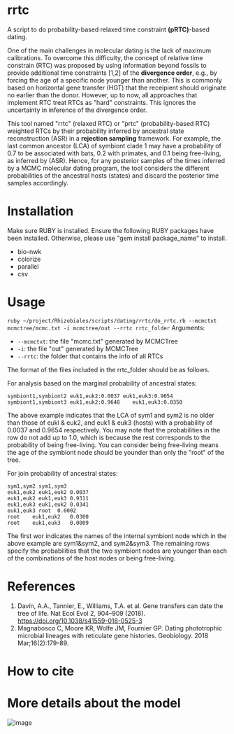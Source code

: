 # rrtc
A script to do probability-based relaxed time constraint **(pRTC)**-based dating.

One of the main challenges in molecular dating is the lack of maximum calibrations. To overcome this difficulty, the concept of relative time constrain (RTC) was proposed by using information beyond fossils to provide additional time constraints [1,2] of the **divergence order**, e.g., by forcing the age of a specific node younger than another. This is commonly based on horizontal gene transfer (HGT) that the receipient should originate no earlier than the donor. However, up to now, all approaches that implement RTC treat RTCs as "hard" constraints. This ignores the uncertainty in inference of the divergence order.

This tool named "rrtc" (relaxed RTC) or "prtc" (probability-based RTC) weighted RTCs by their probability inferred by ancestral state reconstruction (ASR) in a **rejection sampling** framework. For example, the last common ancestor (LCA) of symbiont clade 1 may have a probability of 0.7 to be associated with bats, 0.2 with primates, and 0.1 being free-living, as inferred by (ASR). Hence, for any posterior samples of the times inferred by a MCMC molecular dating program, the tool considers the different probabilities of the ancestral hosts (states) and discard the posterior time samples accordingly.

# Installation
Make sure RUBY is installed. Ensure the following RUBY packages have been installed. Otherwise, please use "gem install package_name" to install.
* bio-nwk
* colorize
* parallel
* csv

# Usage
`ruby ~/project/Rhizobiales/scripts/dating/rrtc/do_rrtc.rb --mcmctxt mcmctree/mcmc.txt -i mcmctree/out --rrtc rrtc_folder`
Arguments:
  * `--mcmctxt`: the file "mcmc.txt" generated by MCMCTree
  * `-i`: the file "out" generated by MCMCTree
  * `--rrtc`: the folder that contains the info of all RTCs

The format of the files included in the rrtc_folder should be as follows.

For analysis based on the marginal probability of ancestral states:


```
symbiont1,symbiont2 euk1,euk2:0.0037 euk1,euk3:0.9654
symbiont1,symbiont3 euk1,euk2:0.9648	euk1,euk3:0.0350
```

The above example indicates that the LCA of sym1 and sym2 is no older than those of eukl & euk2, and euk1 & euk3 (hosts) with a probability of 0.0037 and 0.9654 respectively. You may note that the probabilities in the row do not add up to 1.0, which is because the rest corresponds to the probability of being free-living. You can consider being free-living means the age of the symbiont node should be younder than only the "root" of the tree.

For join probability of ancestral states:

```
sym1,sym2 sym1,sym3
euk1,euk2 euk1,euk2 0.0037
euk1,euk2 euk1,euk3	0.9311
euk1,euk3 euk1,euk2 0.0341
euk1,euk3 root	0.0002
root	euk1,euk2	0.0300
root	euk1,euk3	0.0009
```

The first wor indicates the names of the internal symbiont node which in the above example are sym1&sym2, and sym2&sym3. The remaining rows specify the probabilities that the two symbiont nodes are younger than each of the combinations of the host nodes or being free-living.

# References
1. Davín, A.A., Tannier, E., Williams, T.A. et al. Gene transfers can date the tree of life. Nat Ecol Evol 2, 904–909 (2018). https://doi.org/10.1038/s41559-018-0525-3
2. Magnabosco C, Moore KR, Wolfe JM, Fournier GP. Dating phototrophic microbial lineages with reticulate gene histories. Geobiology. 2018 Mar;16(2):179-89.


# How to cite

# More details about the model
![image](https://github.com/evolbeginner/rrtc/assets/8715751/b2e1cefa-638a-47b6-9fc8-9fcf30f07f5e)
